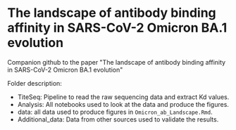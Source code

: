 # The landscape of antibody binding affinity in SARS-CoV-2 Omicron BA.1 evolution

Companion github to the paper "The landscape of antibody binding affinity in SARS-CoV-2 Omicron BA.1 evolution"

Folder description:

- TiteSeq: Pipeline to read the raw sequencing data and extract Kd values.
- Analysis: All notebooks used to look at the data and produce the figures.
- data: all data used to produce figures in `Omicron_ab_Landscape.Rmd`.
- Additional_data: Data from other sources used to validate the results.
